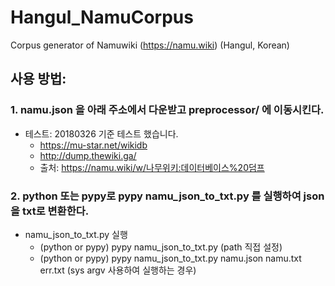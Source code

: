 # Hangul_NamuCorpus
Corpus generator of Namuwiki (https://namu.wiki) (Hangul, Korean)

## 사용 방법: 

### 1. namu.json 을 아래 주소에서 다운받고 preprocessor/ 에 이동시킨다.
* 테스트: 20180326 기준 테스트 했습니다.
  + https://mu-star.net/wikidb 
  + http://dump.thewiki.ga/
  + 출처: https://namu.wiki/w/나무위키:데이터베이스%20덤프

### 2. python 또는 pypy로 pypy namu_json_to_txt.py 를 실행하여 json을 txt로 변환한다.
* namu_json_to_txt.py 실행
  + (python or pypy) pypy namu_json_to_txt.py (path 직접 설정)
  + (python or pypy) pypy namu_json_to_txt.py namu.json namu.txt err.txt (sys argv 사용하여 실행하는 경우)

